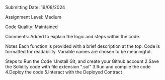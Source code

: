 Submitting Date: 19/08/2024

Assignment Level: Medium

Code Quality: Maintained

Comments: Added to explain the logic and steps within the code.

Notes Each function is provided with a brief description at the top. Code is formatted for readability. Variable names are chosen to be meaningful.

Steps to Run the Code 
1.Install Git, and create your Github account 
2.Save the Solidity code with file extension ".sol" 
3.Run and compile the code 
4.Deploy the code 
5.Interact with the Deployed Contract
